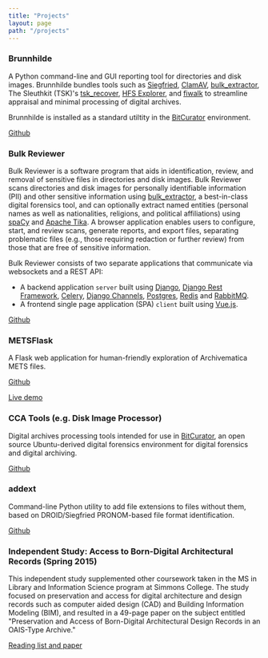 ```yaml
---
title: "Projects"
layout: page
path: "/projects"
---
```


### Brunnhilde

A Python command-line and GUI reporting tool for directories and disk images. Brunnhilde bundles tools such as [Siegfried](https://www.itforarchivists.com/siegfried), [ClamAV](https://www.clamav.net/), [bulk_extractor](https://forensicswiki.org/wiki/Bulk_extractor), The Sleuthkit (TSK)'s [tsk\_recover](https://sleuthkit.org/sleuthkit/man/tsk_recover.html), [HFS Explorer](http://www.catacombae.org/hfsexplorer/), and [fiwalk](https://www.forensicswiki.org/wiki/Fiwalk) to streamline appraisal and minimal processing of digital archives.

Brunnhilde is installed as a standard utiltity in the [BitCurator]((https://wiki.bitcurator.net/index.php?title=BitCurator_Environment)) environment.

[Github](https://github.com/timothyryanwalsh/brunnhilde)

### Bulk Reviewer

Bulk Reviewer is a software program that aids in identification, review, and removal of sensitive files in directories and disk images. Bulk Reviewer scans directories and disk images for personally identifiable information (PII) and other sensitive information using [bulk_extractor](https://github.com/simsong/bulk_extractor), a best-in-class digital forensics tool, and can optionally extract named entities (personal names as well as nationalities, religions, and political affiliations) using [spaCy](https://spacy.io/) and [Apache Tika](https://tika.apache.org/). A browser application enables users to configure, start, and review scans, generate reports, and export files, separating problematic files (e.g., those requiring redaction or further review) from those that are free of sensitive information.

Bulk Reviewer consists of two separate applications that communicate via websockets and a REST API:

* A backend application `server` built using [Django](https://www.djangoproject.com/), [Django Rest Framework](http://www.django-rest-framework.org/), [Celery](http://www.celeryproject.org/), [Django Channels](https://channels.readthedocs.io/en/latest/), [Postgres](https://www.postgresql.org/), [Redis](https://redis.io/) and [RabbitMQ](https://en.wikipedia.org/wiki/RabbitMQ).
* A frontend single page application (SPA) `client` built using [Vue.js](https://vuejs.org/).

[Github](https://github.com/timothyryanwalsh/bulk-reviewer)

### METSFlask

A Flask web application for human-friendly exploration of Archivematica METS files.

[Github](https://github.com/timothyryanwalsh/bulk-reviewer)

[Live demo](http://bitarchivist.pythonanywhere.com)

### CCA Tools (e.g. Disk Image Processor)

Digital archives processing tools intended for use in [BitCurator](https://wiki.bitcurator.net/index.php?title=BitCurator_Environment), an open source Ubuntu-derived digital forensics environment for digital forensics and digital archiving.

[Github](https://github.com/cca-public/cca-tools)

### addext

Command-line Python utility to add file extensions to files without them, based on DROID/Siegfried PRONOM-based file format identification.

[Github](https://github.com/timothyryanwalsh/addext)

### Independent Study: Access to Born-Digital Architectural Records (Spring 2015)

This independent study supplemented other coursework taken in the MS in Library and Information Science program at Simmons College. The study focused on preservation and access for digital architecture and design records such as computer aided design (CAD) and Building Information Modeling (BIM), and resulted in a 49-page paper on the subject entitled "Preservation and Access of Born-Digital Architectural Design Records in an OAIS-Type Archive."

[Reading list and paper](/projects/independentstudy/)